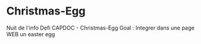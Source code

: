 # Christmas-Egg
Nuit de l'info
Defi CAPDOC - Christmas-Egg
Goal : Integrer dans une page WEB un easter egg